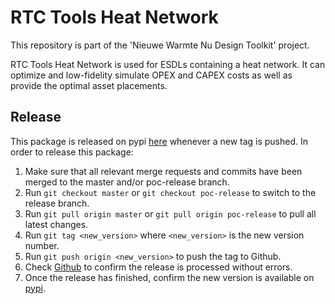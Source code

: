 # RTC Tools Heat Network

This repository is part of the 'Nieuwe Warmte Nu Design Toolkit' project. 

RTC Tools Heat Network is used for ESDLs containing a heat network. It can optimize and low-fidelity simulate OPEX and CAPEX costs as well as provide the optimal asset placements.

## Release
This package is released on pypi [here](https://pypi.org/project/rtc-tools-heat-network/) whenever a new tag is pushed.
In order to release this package:

1. Make sure that all relevant merge requests and commits have been merged to the master and/or poc-release branch.
2. Run `git checkout master` or `git checkout poc-release` to switch to the release branch.
3. Run `git pull origin master` or `git pull origin poc-release` to pull all latest changes.
4. Run `git tag <new_version>` where `<new_version>` is the new version number.
5. Run `git push origin <new_version>` to push the tag to Github.
6. Check [Github](https://github.com/Nieuwe-Warmte-Nu/rtc-tools-heat-network/actions) to confirm the release is
   processed without errors.
7. Once the release has finished, confirm the new version is available on [pypi](https://pypi.org/project/rtc-tools-heat-network/).
